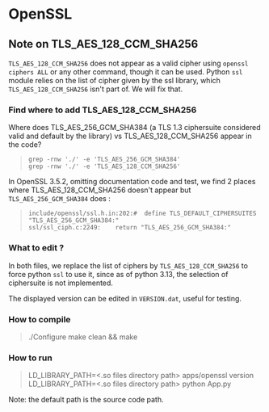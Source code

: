 # OpenSSL
## Note on TLS_AES_128_CCM_SHA256
`TLS_AES_128_CCM_SHA256` does not appear as a valid cipher using `openssl ciphers ALL` or any other command, though it can be used. Python `ssl` module relies on the list of cipher given by the ssl library, which `TLS_AES_128_CCM_SHA256` isn't part of. We will fix that.  

### Find where to add TLS_AES_128_CCM_SHA256
Where does TLS_AES_256_GCM_SHA384 (a TLS 1.3 ciphersuite considered valid and default by the library) vs TLS_AES_128_CCM_SHA256 appear in the code?  
>`grep -rnw './' -e 'TLS_AES_256_GCM_SHA384'`  
>`grep -rnw './' -e 'TLS_AES_128_CCM_SHA256'`  

In OpenSSL 3.5.2, omitting documentation code and test, we find 2 places where TLS_AES_128_CCM_SHA256 doesn't appear but `TLS_AES_256_GCM_SHA384` does :
>`include/openssl/ssl.h.in:202:#  define TLS_DEFAULT_CIPHERSUITES "TLS_AES_256_GCM_SHA384:"`  
>`ssl/ssl_ciph.c:2249:    return "TLS_AES_256_GCM_SHA384:"`

### What to edit ?
In both files, we replace the list of ciphers by `TLS_AES_128_CCM_SHA256` to force python `ssl` to use it, since as of python 3.13, the selection of ciphersuite is not implemented.  

The displayed version can be edited in `VERSION.dat`, useful for testing.

### How to compile

>./Configure
>make clean && make


### How to run
>LD_LIBRARY_PATH=<.so files directory path> apps/openssl version  
>LD_LIBRARY_PATH=<.so files directory path> python App.py  

Note: the default path is the source code path.

